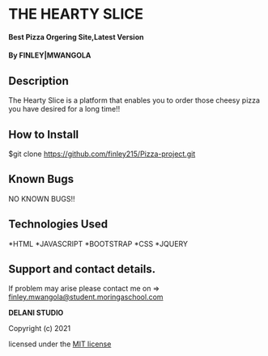 # THE HEARTY SLICE
#### Best Pizza Orgering Site,Latest Version
#### By **FINLEY|MWANGOLA**
## Description
The Hearty Slice is a platform that enables you to order those cheesy pizza you have desired for a long time!!
## How to Install
$git clone https://github.com/finley215/Pizza-project.git
## Known Bugs
NO KNOWN BUGS!!
## Technologies Used
*HTML
*JAVASCRIPT
*BOOTSTRAP
*CSS
*JQUERY

## Support and contact details.
If problem may arise please contact me on => finley.mwangola@student.moringaschool.com
 
   **DELANI STUDIO**
   
  Copyright (c) 2021
  
  licensed under the [MIT license](license)